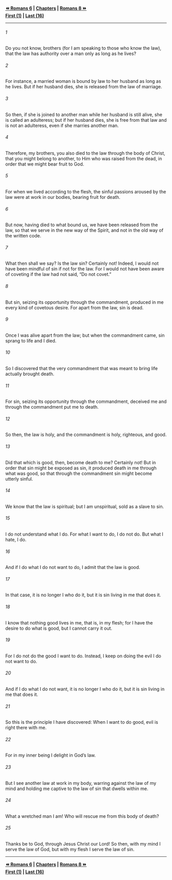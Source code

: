   
**[⏪ Romans 6](./Romans%206.md) | [Chapters](./_index.md) | [Romans 8 ⏩](./Romans%208.md)**  
**[First (1)](./Romans%201.md) | [Last (16)](./Romans%2016.md)**  
  
---  
  
###### 1  
Do you not know, brothers (for I am speaking to those who know the law), that the law has authority over a man only as long as he lives?  
  
###### 2  
For instance, a married woman is bound by law to her husband as long as he lives. But if her husband dies, she is released from the law of marriage.  
  
###### 3  
So then, if she is joined to another man while her husband is still alive, she is called an adulteress; but if her husband dies, she is free from that law and is not an adulteress, even if she marries another man.  
  
###### 4  
Therefore, my brothers, you also died to the law through the body of Christ, that you might belong to another, to Him who was raised from the dead, in order that we might bear fruit to God.  
  
###### 5  
For when we lived according to the flesh, the sinful passions aroused by the law were at work in our bodies, bearing fruit for death.  
  
###### 6  
But now, having died to what bound us, we have been released from the law, so that we serve in the new way of the Spirit, and not in the old way of the written code.  
  
###### 7  
What then shall we say? Is the law sin? Certainly not! Indeed, I would not have been mindful of sin if not for the law. For I would not have been aware of coveting if the law had not said, “Do not covet.”  
  
###### 8  
But sin, seizing its opportunity through the commandment, produced in me every kind of covetous desire. For apart from the law, sin is dead.  
  
###### 9  
Once I was alive apart from the law; but when the commandment came, sin sprang to life and I died.  
  
###### 10  
So I discovered that the very commandment that was meant to bring life actually brought death.  
  
###### 11  
For sin, seizing its opportunity through the commandment, deceived me and through the commandment put me to death.  
  
###### 12  
So then, the law is holy, and the commandment is holy, righteous, and good.  
  
###### 13  
Did that which is good, then, become death to me? Certainly not! But in order that sin might be exposed as sin, it produced death in me through what was good, so that through the commandment sin might become utterly sinful.  
  
###### 14  
We know that the law is spiritual; but I am unspiritual, sold as a slave to sin.  
  
###### 15  
I do not understand what I do. For what I want to do, I do not do. But what I hate, I do.  
  
###### 16  
And if I do what I do not want to do, I admit that the law is good.  
  
###### 17  
In that case, it is no longer I who do it, but it is sin living in me that does it.  
  
###### 18  
I know that nothing good lives in me, that is, in my flesh; for I have the desire to do what is good, but I cannot carry it out.  
  
###### 19  
For I do not do the good I want to do. Instead, I keep on doing the evil I do not want to do.  
  
###### 20  
And if I do what I do not want, it is no longer I who do it, but it is sin living in me that does it.  
  
###### 21  
So this is the principle I have discovered: When I want to do good, evil is right there with me.  
  
###### 22  
For in my inner being I delight in God’s law.  
  
###### 23  
But I see another law at work in my body, warring against the law of my mind and holding me captive to the law of sin that dwells within me.  
  
###### 24  
What a wretched man I am! Who will rescue me from this body of death?  
  
###### 25  
Thanks be to God, through Jesus Christ our Lord! So then, with my mind I serve the law of God, but with my flesh I serve the law of sin.  
  
  
---  
  
**[⏪ Romans 6](./Romans%206.md) | [Chapters](./_index.md) | [Romans 8 ⏩](./Romans%208.md)**  
**[First (1)](./Romans%201.md) | [Last (16)](./Romans%2016.md)**  
  
